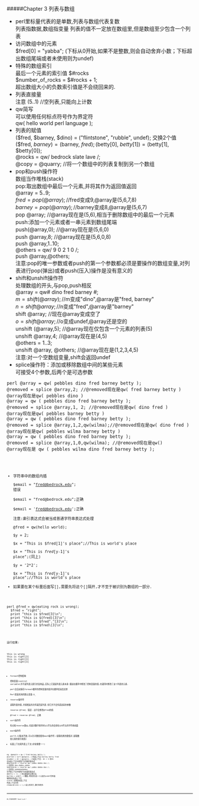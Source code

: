 #####Chapter 3 列表与数组
* perl里标量代表的是单数,列表与数组代表复数  
  列表指数据,数组指变量 列表的值不一定放在数组里,但是数组至少包含一个列表
* 访问数组中的元素  
  $fred[0] = "yabba"; (下标从0开始,如果不是整数,则会自动舍弃小数；下标超出数组尾端或者未使用则为undef)
* 特殊的数组索引  
  最后一个元素的索引值 $#rocks  
  $number\_of\_rocks = $#rocks + 1;  
  超出数组大小的负数索引值是不会绕回来的.  
* 列表直接量  
  注意 (5..1) //空列表,只能向上计数
* qw简写  
  可以使用任何标点符号作为界定符  
  qw( hello world perl language );  
* 列表的赋值  
  ($fred, $barney, $dino) = ("flintstone", "rubble", undef);  
  交换2个值 ($fred, $barney) = ($barney, $fred);  
  ($betty[0], $betty[1]) = ($betty[1], $betty[0]);  
  @rocks = qw/ bedrock slate lave /;  
  @copy = @quarry; //将一个数组中的列表复制到另一个数组  
* pop和push操作符  
  数组当作堆栈(stack)  
  pop:取出数组中最后一个元素,并将其作为返回值返回  
  @array = 5..9;  
  $fred = pop(@array); //$fred变成9,@array是(5,6,7,8)  
  $barney = pop(@array);//$barney变成8,@array是(5,6,7)  
  pop @array; //@array现在是(5,6),相当于删除数组中的最后一个元素  
  push:添加一个元素或者一串元素到数组尾端  
  push(@array,0); //@array现在是(5,6,0)  
  push @array,8; //@array现在是(5,6,0,8)  
  push @array,1..10;  
  @others = qw/ 9 0 2 1 0 /;  
  push @array,@others;  
  注意:pop的唯一参数或者push的第一个参数都必须是要操作的数组变量,对列表进行pop(弹出)或者push(压入)操作是没有意义的
* shift和unshift操作符  
  处理数组的开头,与pop,push相反  
  @array = qw# dino fred barney #;  
  $m = shift (@array); //$m变成"dino",@array是"fred, barney"  
  $n = shift @array; //$n变成"fred",@array是"barney"  
  shift @array; //现在@array变成空了  
  $o = shift @array; //$o变成undef,@array还是空的  
  unshift (@array,5); //@array现在仅包含一个元素的列表(5)  
  unshift @array,4; //@array现在是(4,5)  
  @others = 1..3;  
  unshift @array, @others; //@array现在是(1,2,3,4,5)  
  注意:对一个空数组变量,shift会返回undef  
* splice操作符：添加或移除数组中间的某些元素  
  可接受4个参数,后两个是可选参数
<pre><code>perl @array = qw( pebbles dino fred barney betty );
@removed = splice @array,2; //@removed现在是qw( fred barney betty )
@array现在是qw( pebbles dino )
@array = qw ( pebbles dino fred barney betty );
@removed = splice @array,1, 2; //@removed现在是qw( dino fred )
@array现在是qw( pebbles barney betty )
@array = qw ( pebbles dino fred barney betty );
@removed = splice @array,1,2,qw(wilma);//@removed现在是qw( dino fred )
@array现在是qw( pebbles wilma barney betty )
@array = qw ( pebbles dino fred barney betty );
@removed = splice @array,1,0,qw(wilma); //@removed现在是qw()
@array现在是 qw ( pebbles wilma dino fred barney betty );</pre><code>
* 字符串中的数组内插  
  $email = "fred@bedrock.edu"; 错误  
  $email = "fred\@bedrock.edu";正确  
  $email = 'fred@bedrock.edu';正确  
  注意:索引表达式会被当成普通字符串表达式处理  
  @fred = qw(hello world);  
  $y = 2;  
  $x = "This is $fred[1]'s place";//This is world's place  
  $x = "This is $fred[$y-1]'s place";(同上)  
  $y = '2*2';  
  $x = "This is $fred[$y-1]'s place";//This is world's place  
* 如果要在某个标量后面写[],需要先将这个[]隔开,才不至于被识别为数组的一部分.    
<pre><code>perl @fred = qw(eating rock is wrong);  
  $fred = "right";
  print "this is $fred[3]\n";
  print "this is ${fred}[3]\n";
  print "this is $fred"."[3]\n";
  print "this is $fred\[3]\n";</pre><code>
运行结果:
<pre><code>this is wrong
this is right[3]
this is right[3]
this is right[3]</pre><code>
* foreach控制结构  
  控制变量(control variable)并不是列表元索引的复制品,实际上它就是列表元素本身.假如在循环中修改了控制变量的值,也就同时修改了这个列表的元素.  
  perl会自动保存foreach循环的控制变量的值并在循环结束后还原  
  Perl最喜欢用的默认变量:$_  
* reverse操作符  
  读取列表的值,并按相反的次序返回该列表.但它并不会传递进来的参数  
  reverse @fred; 错误--这不会修改@fred的值  
  @fred = reverse @fred; 正确  
* sort操作符  
  有点和reverse类似,但是对数字排序时以1开头的会排在以9开头的字符串前面  
* each操作符  
  perl5.12版本开始,可以针对数组使用each操作符.(提取哈希的键值对,提取数
  组元素的索引和值)  
* 标量上下文和列表上下文(非常重要!!!)  
<pre><code>eg. @people = qw ( fred barney betty );
@sorted = sort @people; //列表上下文:barney betty fred
$number = 42 + @people; //标量上下文: 42 + 3 得45
在标量上下文中使用产生列表的表达式
@backwards = reverse qw/ yabba dabba doo /;
//会得到 doo,dabba,yabba
$backwards = reverse qw/ yabba dabba doo /;
//会得到 oodabbadabbay
在列表上下文中使用产生标量的表达式
@betty = (); //清空数组的正确方法
@wilma = undef; //糟糕,得到是包含一个元素为undef的列表
强制指定标量上下文
scalar 切换到标量上下文
列表上下文中的<STDIN>
chomp(@lines = <STDIN>);//读入所有行,换行符除外</pre><code>

_ _ _
OK,将就这样吧！Good Luck！
